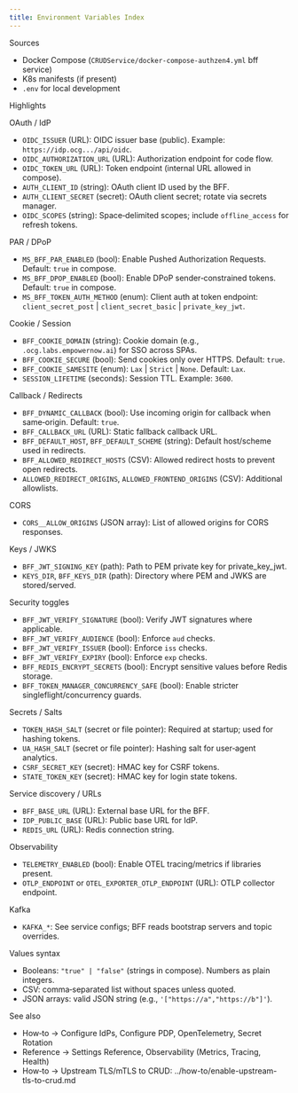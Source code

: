 ```yaml
---
title: Environment Variables Index
---
```


Sources

- Docker Compose (`CRUDService/docker-compose-authzen4.yml` bff service)
- K8s manifests (if present)
- `.env` for local development

Highlights

OAuth / IdP

- `OIDC_ISSUER` (URL): OIDC issuer base (public). Example: `https://idp.ocg.../api/oidc`.
- `OIDC_AUTHORIZATION_URL` (URL): Authorization endpoint for code flow.
- `OIDC_TOKEN_URL` (URL): Token endpoint (internal URL allowed in compose).
- `AUTH_CLIENT_ID` (string): OAuth client ID used by the BFF.
- `AUTH_CLIENT_SECRET` (secret): OAuth client secret; rotate via secrets manager.
- `OIDC_SCOPES` (string): Space‑delimited scopes; include `offline_access` for refresh tokens.

PAR / DPoP

- `MS_BFF_PAR_ENABLED` (bool): Enable Pushed Authorization Requests. Default: `true` in compose.
- `MS_BFF_DPOP_ENABLED` (bool): Enable DPoP sender‑constrained tokens. Default: `true` in compose.
- `MS_BFF_TOKEN_AUTH_METHOD` (enum): Client auth at token endpoint: `client_secret_post` | `client_secret_basic` | `private_key_jwt`.

Cookie / Session

- `BFF_COOKIE_DOMAIN` (string): Cookie domain (e.g., `.ocg.labs.empowernow.ai`) for SSO across SPAs.
- `BFF_COOKIE_SECURE` (bool): Send cookies only over HTTPS. Default: `true`.
- `BFF_COOKIE_SAMESITE` (enum): `Lax` | `Strict` | `None`. Default: `Lax`.
- `SESSION_LIFETIME` (seconds): Session TTL. Example: `3600`.

Callback / Redirects

- `BFF_DYNAMIC_CALLBACK` (bool): Use incoming origin for callback when same‑origin. Default: `true`.
- `BFF_CALLBACK_URL` (URL): Static fallback callback URL.
- `BFF_DEFAULT_HOST`, `BFF_DEFAULT_SCHEME` (string): Default host/scheme used in redirects.
- `BFF_ALLOWED_REDIRECT_HOSTS` (CSV): Allowed redirect hosts to prevent open redirects.
- `ALLOWED_REDIRECT_ORIGINS`, `ALLOWED_FRONTEND_ORIGINS` (CSV): Additional allowlists.

CORS

- `CORS__ALLOW_ORIGINS` (JSON array): List of allowed origins for CORS responses.

Keys / JWKS

- `BFF_JWT_SIGNING_KEY` (path): Path to PEM private key for private_key_jwt.
- `KEYS_DIR`, `BFF_KEYS_DIR` (path): Directory where PEM and JWKS are stored/served.

Security toggles

- `BFF_JWT_VERIFY_SIGNATURE` (bool): Verify JWT signatures where applicable.
- `BFF_JWT_VERIFY_AUDIENCE` (bool): Enforce `aud` checks.
- `BFF_JWT_VERIFY_ISSUER` (bool): Enforce `iss` checks.
- `BFF_JWT_VERIFY_EXPIRY` (bool): Enforce `exp` checks.
- `BFF_REDIS_ENCRYPT_SECRETS` (bool): Encrypt sensitive values before Redis storage.
- `BFF_TOKEN_MANAGER_CONCURRENCY_SAFE` (bool): Enable stricter singleflight/concurrency guards.

Secrets / Salts

- `TOKEN_HASH_SALT` (secret or file pointer): Required at startup; used for hashing tokens.
- `UA_HASH_SALT` (secret or file pointer): Hashing salt for user‑agent analytics.
- `CSRF_SECRET_KEY` (secret): HMAC key for CSRF tokens.
- `STATE_TOKEN_KEY` (secret): HMAC key for login state tokens.

Service discovery / URLs

- `BFF_BASE_URL` (URL): External base URL for the BFF.
- `IDP_PUBLIC_BASE` (URL): Public base URL for IdP.
- `REDIS_URL` (URL): Redis connection string.

Observability

- `TELEMETRY_ENABLED` (bool): Enable OTEL tracing/metrics if libraries present.
- `OTLP_ENDPOINT` or `OTEL_EXPORTER_OTLP_ENDPOINT` (URL): OTLP collector endpoint.

Kafka

- `KAFKA_*`: See service configs; BFF reads bootstrap servers and topic overrides.

Values syntax

- Booleans: `"true" | "false"` (strings in compose). Numbers as plain integers.
- CSV: comma‑separated list without spaces unless quoted.
- JSON arrays: valid JSON string (e.g., `'["https://a","https://b"]'`).

See also

- How‑to → Configure IdPs, Configure PDP, OpenTelemetry, Secret Rotation
- Reference → Settings Reference, Observability (Metrics, Tracing, Health)
- How‑to → Upstream TLS/mTLS to CRUD: ../how-to/enable-upstream-tls-to-crud.md


